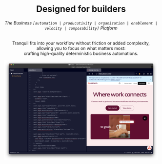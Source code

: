 <h1 align="center">
 Designed for builders
</h1>

<h6 align="center">
  The Business <code>[automation | producutivity | organization | enablement | velocity | composability]</code> Platform
</h6>

<p align="center">
  Tranquil fits into your workflow without friction or added complexity, allowing you to focus on what matters most:<br>crafting high-quality deterministic business automations.
</p>

![asana task](asana-task.png)
